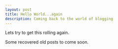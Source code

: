 ```yaml
---
layout: post
title: Hello World...again
description: Coming back to the world of blogging
---
```


Lets try to get this rolling again.

Some recovered old posts to come soon.
